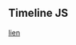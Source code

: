 ## Timeline JS
[lien](https://cdn.knightlab.com/libs/timeline3/latest/embed/index.html?source=1zrqHbDuQEiHrCY1zFv7vL0uviqxt7-62FXjJteFOp1Q&font=Default&lang=en&initial_zoom=2&height=650)
